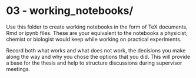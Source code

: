 # 03 - working_notebooks/

Use this folder to create working notebooks in the form of TeX documents, Rmd or ipynb files. These are your equivalent to the notebooks a physicist, chemist or biologist would keep while working on practical experiments. 

Record both what works and what does not work, the decisions you make along the way and why you chose the options that you did. This will provide a base for the thesis and help to structure discussions during supervisor meetings. 